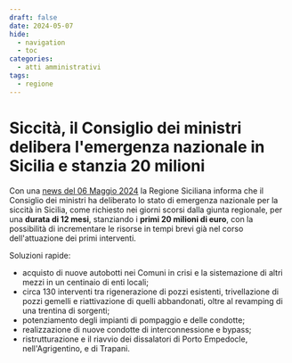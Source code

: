 ```yaml
---
draft: false
date: 2024-05-07
hide:
  - navigation
  - toc
categories:
  - atti amministrativi
tags:
  - regione
---
```



# Siccità, il Consiglio dei ministri delibera l'emergenza nazionale in Sicilia e stanzia 20 milioni

Con una [news del 06 Maggio 2024](https://www.regione.sicilia.it/la-regione-informa/siccita-consiglio-ministri-delibera-l-emergenza-nazionale-sicilia-stanzia-20-milioni) la Regione Siciliana informa che il Consiglio dei ministri ha deliberato lo stato di emergenza nazionale per la siccità in Sicilia, 
come richiesto nei giorni scorsi dalla giunta regionale, 
per una **durata di 12 mesi**, stanziando i **primi 20 milioni di euro**, con la possibilità di incrementare le risorse in tempi brevi già nel corso dell'attuazione dei primi interventi. 

<!-- more -->

Soluzioni rapide:

- acquisto di nuove autobotti nei Comuni in crisi e la sistemazione di altri mezzi in un centinaio di enti locali;
- circa 130 interventi tra rigenerazione di pozzi esistenti, trivellazione di pozzi gemelli e riattivazione di quelli abbandonati, oltre al revamping di una trentina di sorgenti;
- potenziamento degli impianti di pompaggio e delle condotte;
- realizzazione di nuove condotte di interconnessione e bypass;
- ristrutturazione e il riavvio dei dissalatori di Porto Empedocle, nell'Agrigentino, e di Trapani.
